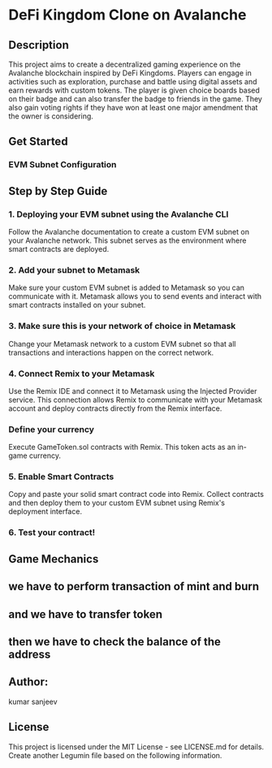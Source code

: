 # DeFi Kingdom Clone on Avalanche

## Description

This project aims to create a decentralized gaming experience on the Avalanche blockchain inspired by DeFi Kingdoms. Players can engage in activities such as exploration, purchase and battle using digital assets and earn rewards with custom tokens.
The player is given choice boards based on their badge and can also transfer the badge to friends in the game. They also gain voting rights if they have won at least one major amendment that the owner is considering.

## Get Started

### EVM Subnet Configuration

## Step by Step Guide

### 1. Deploying your EVM subnet using the Avalanche CLI

Follow the Avalanche documentation to create a custom EVM subnet on your Avalanche network. This subnet serves as the environment where smart contracts are deployed.

### 2. Add your subnet to Metamask

Make sure your custom EVM subnet is added to Metamask so you can communicate with it. Metamask allows you to send events and interact with smart contracts installed on your subnet.

### 3. Make sure this is your network of choice in Metamask

Change your Metamask network to a custom EVM subnet so that all transactions and interactions happen on the correct network.

### 4. Connect Remix to your Metamask

Use the Remix IDE and connect it to Metamask using the Injected Provider service. This connection allows Remix to communicate with your Metamask account and deploy contracts directly from the Remix interface.

### Define your currency

Execute
GameToken.sol
contracts with Remix. This token acts as an in-game currency.

### 5. Enable Smart Contracts

Copy and paste your solid smart contract code into Remix. Collect contracts and then deploy them to your custom EVM subnet using Remix's deployment interface.

### 6. Test your contract!

## Game Mechanics

 ## we have to perform transaction of mint and burn 
 ## and we have to transfer token 
 ## then we have to check the balance of the address

## Author:
kumar sanjeev

## License
This project is licensed under the MIT License - see LICENSE.md for details. Create another Legumin file based on the following information.



